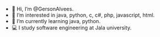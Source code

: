 - 👋 Hi, I’m @GersonAlvees.
- 👀 I’m interested in java, python, c, c#, php, javascript, html.
- 🌱 I’m currently learning java, python.
- 💻 I study software engineering at Jala university.

<!---
GersonAlvees/GersonAlvees is a ✨ special ✨ repository because its `README.md` (this file) appears on your GitHub profile.
You can click the Preview link to take a look at your changes.
--->
